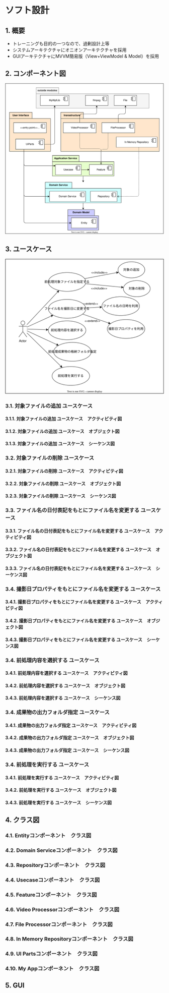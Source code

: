 # ソフト設計

## 1. 概要

- トレーニングも目的の一つなので、過剰設計上等
- システムアーキテクチャにオニオンアーキテクチャを採用
- GUIアーキテクチャにMVVM簡易版（View+ViewModel & Model）を採用

## 2. コンポーネント図

![コンポーネント図](コンポーネント図.svg)

## 3. ユースケース

![ユースケース図](ユースケース図.svg)

### 3.1. 対象ファイルの追加 ユースケース

#### 3.1.1. 対象ファイルの追加 ユースケース　アクティビティ図

#### 3.1.2. 対象ファイルの追加 ユースケース　オブジェクト図

#### 3.1.3. 対象ファイルの追加 ユースケース　シーケンス図

### 3.2. 対象ファイルの削除 ユースケース

#### 3.2.1. 対象ファイルの削除 ユースケース　アクティビティ図

#### 3.2.2. 対象ファイルの削除 ユースケース　オブジェクト図

#### 3.2.3. 対象ファイルの削除 ユースケース　シーケンス図

### 3.3. ファイル名の日付表記をもとにファイル名を変更する ユースケース

#### 3.3.1. ファイル名の日付表記をもとにファイル名を変更する ユースケース　アクティビティ図

#### 3.3.2. ファイル名の日付表記をもとにファイル名を変更する ユースケース　オブジェクト図

#### 3.3.3. ファイル名の日付表記をもとにファイル名を変更する ユースケース　シーケンス図

### 3.4. 撮影日プロパティをもとにファイル名を変更する ユースケース

#### 3.4.1. 撮影日プロパティをもとにファイル名を変更する ユースケース　アクティビティ図

#### 3.4.2. 撮影日プロパティをもとにファイル名を変更する ユースケース　オブジェクト図

#### 3.4.3. 撮影日プロパティをもとにファイル名を変更する ユースケース　シーケンス図

### 3.4. 前処理内容を選択する ユースケース

#### 3.4.1. 前処理内容を選択する ユースケース　アクティビティ図

#### 3.4.2. 前処理内容を選択する ユースケース　オブジェクト図

#### 3.4.3. 前処理内容を選択する ユースケース　シーケンス図

### 3.4. 成果物の出力フォルダ指定 ユースケース

#### 3.4.1. 成果物の出力フォルダ指定 ユースケース　アクティビティ図

#### 3.4.2. 成果物の出力フォルダ指定 ユースケース　オブジェクト図

#### 3.4.3. 成果物の出力フォルダ指定 ユースケース　シーケンス図

### 3.4. 前処理を実行する ユースケース

#### 3.4.1. 前処理を実行する ユースケース　アクティビティ図

#### 3.4.2. 前処理を実行する ユースケース　オブジェクト図

#### 3.4.3. 前処理を実行する ユースケース　シーケンス図

## 4. クラス図

### 4.1. Entityコンポーネント　クラス図

### 4.2. Domain Serviceコンポーネント　クラス図

### 4.3. Repositoryコンポーネント　クラス図

### 4.4. Usecaseコンポーネント　クラス図

### 4.5. Featureコンポーネント　クラス図

### 4.6. Video Processorコンポーネント　クラス図

### 4.7. File Processorコンポーネント　クラス図

### 4.8. In Memory Repositoryコンポーネント　クラス図

### 4.9. UI Partsコンポーネント　クラス図

### 4.10. My Appコンポーネント　クラス図

## 5. GUI
